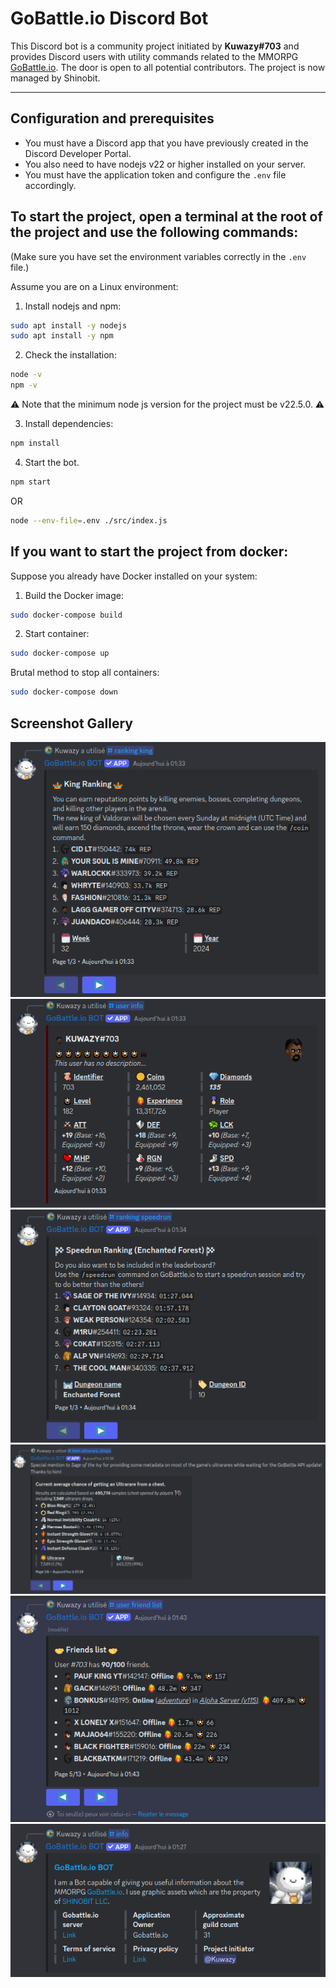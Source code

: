 # GoBattle.io Discord Bot

This Discord bot is a community project initiated by __Kuwazy#703__ and provides Discord users with utility commands related to the MMORPG [GoBattle.io](https://gobattle.io/).
The door is open to all potential contributors. The project is now managed by Shinobit.

-----------------

## Configuration and prerequisites
- You must have a Discord app that you have previously created in the Discord Developer Portal.
- You also need to have nodejs v22 or higher installed on your server.
- You must have the application token and configure the `.env` file accordingly.

## To start the project, open a terminal at the root of the project and use the following commands:
(Make sure you have set the environment variables correctly in the `.env` file.)

Assume you are on a Linux environment:

1. Install nodejs and npm:
```bash
sudo apt install -y nodejs
sudo apt install -y npm
```

2. Check the installation:
```bash
node -v
npm -v
```
  ⚠️ Note that the minimum node js version for the project must be v22.5.0. ⚠️

3. Install dependencies:
```bash
npm install
```

4. Start the bot.
```bash
npm start
```
OR
```bash
node --env-file=.env ./src/index.js
```

## If you want to start the project from docker:

Suppose you already have Docker installed on your system:
 
1. Build the Docker image:
```bash
sudo docker-compose build
```

2. Start container:
```bash
sudo docker-compose up
```

Brutal method to stop all containers:
```bash
sudo docker-compose down
```

## Screenshot Gallery
<p align="center">
	<img src="./screenshot_gallery/ranking_king.png">
	<img src="./screenshot_gallery/user_info.png">
	<img src="./screenshot_gallery/speedrun.png">
	<img src="./screenshot_gallery/item_ultrarare_drop.png">
	<img src="./screenshot_gallery/user_friend_list.png">
	<img src="./screenshot_gallery/info.png">
</p>
